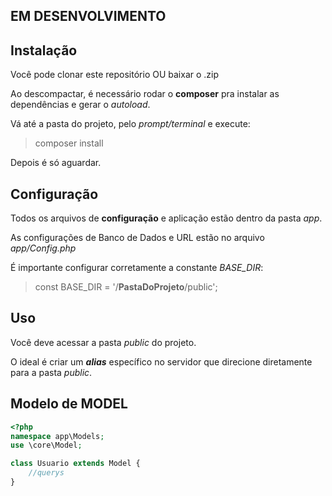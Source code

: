 ## EM DESENVOLVIMENTO

## Instalação

Você pode clonar este repositório OU baixar o .zip

Ao descompactar, é necessário rodar o **composer** pra instalar as dependências e gerar o _autoload_.

Vá até a pasta do projeto, pelo _prompt/terminal_ e execute:

> composer install

Depois é só aguardar.

## Configuração

Todos os arquivos de **configuração** e aplicação estão dentro da pasta _app_.

As configurações de Banco de Dados e URL estão no arquivo _app/Config.php_

É importante configurar corretamente a constante _BASE_DIR_:

> const BASE_DIR = '/**PastaDoProjeto**/public';

## Uso

Você deve acessar a pasta _public_ do projeto.

O ideal é criar um **_alias_** específico no servidor que direcione diretamente para a pasta _public_.

## Modelo de MODEL

```php
<?php
namespace app\Models;
use \core\Model;

class Usuario extends Model {
    //querys
}
```
